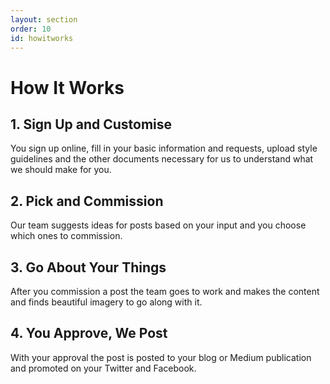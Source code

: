 ```yaml
---
layout: section
order: 10
id: howitworks
---
```


# How It Works

## 1. Sign Up and Customise
You sign up online, fill in your basic information and requests, upload style guidelines and the other documents necessary for us to understand what we should make for you.

## 2. Pick and Commission
Our team suggests ideas for posts based on your input and you choose which ones to commission.

## 3. Go About Your Things
After you commission a post the team goes to work and makes the content and finds beautiful imagery to go along with it.

## 4. You Approve, We Post
With your approval the post is posted to your blog or Medium publication and promoted on your Twitter and Facebook.
